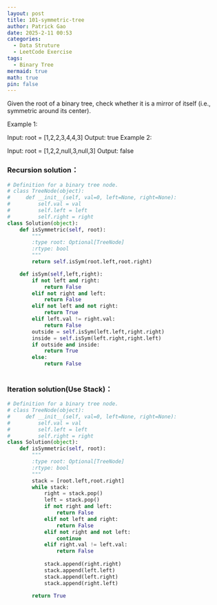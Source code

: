```yaml
---
layout: post
title: 101-symmetric-tree
author: Patrick Gao
date: 2025-2-11 00:53
categories:
  - Data Struture
  - LeetCode Exercise
tags:
  - Binary Tree
mermaid: true
math: true
pin: false
---
```

Given the root of a binary tree, check whether it is a mirror of itself (i.e., symmetric around its center).

Example 1:


Input: root = [1,2,2,3,4,4,3]
Output: true
Example 2:


Input: root = [1,2,2,null,3,null,3]
Output: false



### Recursion solution：
```python
# Definition for a binary tree node.
# class TreeNode(object):
#     def __init__(self, val=0, left=None, right=None):
#         self.val = val
#         self.left = left
#         self.right = right
class Solution(object):
    def isSymmetric(self, root):
        """
        :type root: Optional[TreeNode]
        :rtype: bool
        """
        return self.isSym(root.left,root.right)

    def isSym(self,left,right):
        if not left and right:
            return False
        elif not right and left:
            return False
        elif not left and not right:
            return True
        elif left.val != right.val:
            return False
        outside = self.isSym(left.left,right.right)
        inside = self.isSym(left.right,right.left)
        if outside and inside:
            return True
        else:
            return False
        
```

### Iteration solution(Use Stack)：
```python
# Definition for a binary tree node.
# class TreeNode(object):
#     def __init__(self, val=0, left=None, right=None):
#         self.val = val
#         self.left = left
#         self.right = right
class Solution(object):
    def isSymmetric(self, root):
        """
        :type root: Optional[TreeNode]
        :rtype: bool
        """
        stack = [root.left,root.right]
        while stack:
            right = stack.pop()
            left = stack.pop()
            if not right and left:
                return False
            elif not left and right:
                return False
            elif not right and not left:
                continue
            elif right.val != left.val:
                return False
            
            stack.append(right.right)
            stack.append(left.left)
            stack.append(left.right)
            stack.append(right.left)
        
        return True



```